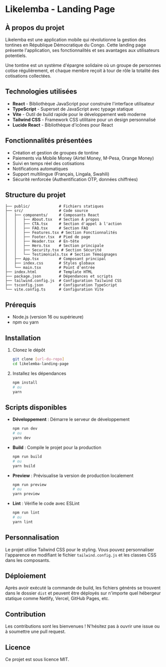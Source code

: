 # Likelemba - Landing Page

## À propos du projet

Likelemba est une application mobile qui révolutionne la gestion des tontines en République Démocratique du Congo. Cette landing page présente l'application, ses fonctionnalités et ses avantages aux utilisateurs potentiels.

Une tontine est un système d'épargne solidaire où un groupe de personnes cotise régulièrement, et chaque membre reçoit à tour de rôle la totalité des cotisations collectées.

## Technologies utilisées

- **React** - Bibliothèque JavaScript pour construire l'interface utilisateur
- **TypeScript** - Superset de JavaScript avec typage statique
- **Vite** - Outil de build rapide pour le développement web moderne
- **Tailwind CSS** - Framework CSS utilitaire pour un design personnalisé
- **Lucide React** - Bibliothèque d'icônes pour React

## Fonctionnalités présentées

- Création et gestion de groupes de tontine
- Paiements via Mobile Money (Airtel Money, M-Pesa, Orange Money)
- Suivi en temps réel des cotisations
- Notifications automatiques
- Support multilingue (Français, Lingala, Swahili)
- Sécurité renforcée (Authentification OTP, données chiffrées)

## Structure du projet

```plaintext
├── public/             # Fichiers statiques
├── src/                # Code source
│   ├── components/     # Composants React
│   │   ├── About.tsx   # Section À propos
│   │   ├── CTA.tsx     # Section d'appel à l'action
│   │   ├── FAQ.tsx     # Section FAQ
│   │   ├── Features.tsx # Section Fonctionnalités
│   │   ├── Footer.tsx  # Pied de page
│   │   ├── Header.tsx  # En-tête
│   │   ├── Hero.tsx    # Section principale
│   │   ├── Security.tsx # Section Sécurité
│   │   └── Testimonials.tsx # Section Témoignages
│   ├── App.tsx         # Composant principal
│   ├── index.css       # Styles globaux
│   └── main.tsx        # Point d'entrée
├── index.html          # Template HTML
├── package.json        # Dépendances et scripts
├── tailwind.config.js  # Configuration Tailwind CSS
├── tsconfig.json       # Configuration TypeScript
└── vite.config.ts      # Configuration Vite
```

## Prérequis

- Node.js (version 16 ou supérieure)
- npm ou yarn

## Installation

1. Clonez le dépôt

   ```bash
   git clone [url-du-repo]
   cd likelemba-landing-page
   ```

2. Installez les dépendances

   ```bash
   npm install
   # ou
   yarn
   ```

## Scripts disponibles

- **Développement** : Démarre le serveur de développement

  ```bash
  npm run dev
  # ou
  yarn dev
  ```

- **Build** : Compile le projet pour la production

  ```bash
  npm run build
  # ou
  yarn build
  ```

- **Preview** : Prévisualise la version de production localement

  ```bash
  npm run preview
  # ou
  yarn preview
  ```

- **Lint** : Vérifie le code avec ESLint

  ```bash
  npm run lint
  # ou
  yarn lint
  ```

## Personnalisation

Le projet utilise Tailwind CSS pour le styling. Vous pouvez personnaliser l'apparence en modifiant le fichier `tailwind.config.js` et les classes CSS dans les composants.

## Déploiement

Après avoir exécuté la commande de build, les fichiers générés se trouvent dans le dossier `dist` et peuvent être déployés sur n'importe quel hébergeur statique comme Netlify, Vercel, GitHub Pages, etc.

## Contribution

Les contributions sont les bienvenues ! N'hésitez pas à ouvrir une issue ou à soumettre une pull request.

## Licence

Ce projet est sous licence MIT.

